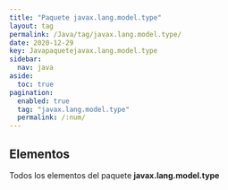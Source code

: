 ```yaml
---
title: "Paquete javax.lang.model.type"
layout: tag
permalink: /Java/tag/javax.lang.model.type/
date: 2020-12-29
key: Javapaquetejavax.lang.model.type
sidebar: 
  nav: java
aside: 
  toc: true
pagination: 
  enabled: true
  tag: "javax.lang.model.type"
  permalink: /:num/
---
```


<h2>Elementos</h2>
Todos los elementos del paquete <strong>javax.lang.model.type</strong>
